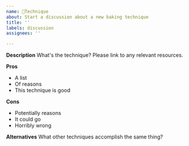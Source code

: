 ```yaml
---
name: 🍴Technique
about: Start a discussion about a new baking technique
title: ''
labels: discussion
assignees: ''

---
```


**Description**
What's the technique? Please link to any relevant resources.

**Pros**
- A list
- Of reasons
- This technique is good

**Cons**
- Potentially reasons
- It could go
- Horribly wrong

**Alternatives**
What other techniques accomplish the same thing?
